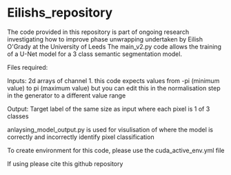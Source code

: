 # Eilishs_repository

The code provided in this repository is part of ongoing research investigating how to improve phase unwrapping undertaken by Eilish O'Grady at the University of Leeds
The main_v2.py code allows the training of a U-Net model for a 3 class semantic segmentation model.

Files required:

Inputs:
2d arrays of channel 1. this code expects values from -pi (minimum value) to pi (maximum value) but you can edit this in the normalisation step in the generator to a different value range

Output:
Target label of the same size as input where each pixel is 1 of 3 classes

anlaysing_model_output.py is used for visulisation of where the model is correctly and incorrectly identify pixel classification

To create environment for this code, please use the cuda_active_env.yml file

If using please cite this github repository
